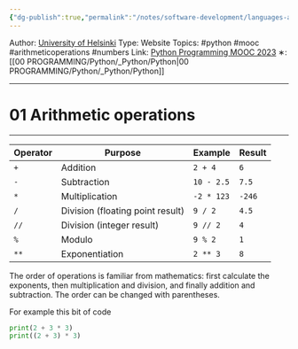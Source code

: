 ```yaml
---
{"dg-publish":true,"permalink":"/notes/software-development/languages-and-frameworks/python/0-python-programming-mooc/introduction/part-1/04-arithmetic-operations/01-arithmetic-operations/","created":"2025-07-13T15:25:00.341+08:00"}
---
```


Author: [University of Helsinki](https://programming-23.mooc.fi/)
Type: Website
Topics: #python #mooc #arithmeticoperations #numbers 
Link: [Python Programming MOOC 2023](https://programming-23.mooc.fi/)
∗:[[00 PROGRAMMING/Python/_Python/Python\|00 PROGRAMMING/Python/_Python/Python]] 

---
# 01 Arithmetic operations

--- 
  

|Operator|Purpose|Example|Result|
|---|---|---|---|
|`+`|Addition|`2 + 4`|`6`|
|`-`|Subtraction|`10 - 2.5`|`7.5`|
|`*`|Multiplication|`-2 * 123`|`-246`|
|`/`|Division (floating point result)|`9 / 2`|`4.5`|
|`//`|Division (integer result)|`9 // 2`|`4`|
|`%`|Modulo|`9 % 2`|`1`|
|`**`|Exponentiation|`2 ** 3`|`8`|

The order of operations is familiar from mathematics: first calculate the exponents, then multiplication and division, and finally addition and subtraction. The order can be changed with parentheses.

For example this bit of code

```python
print(2 + 3 * 3)
print((2 + 3) * 3)
```
